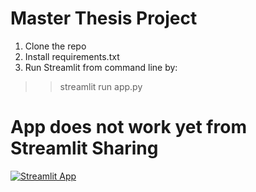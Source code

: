 # Master Thesis Project

1. Clone the repo
2. Install requirements.txt
3. Run Streamlit from command line by:

>> streamlit run app.py



# App does not work yet from Streamlit Sharing
[![Streamlit App](https://static.streamlit.io/badges/streamlit_badge_black_white.svg)](https://share.streamlit.io/rzepkka/master_thesis/main/app.py)
